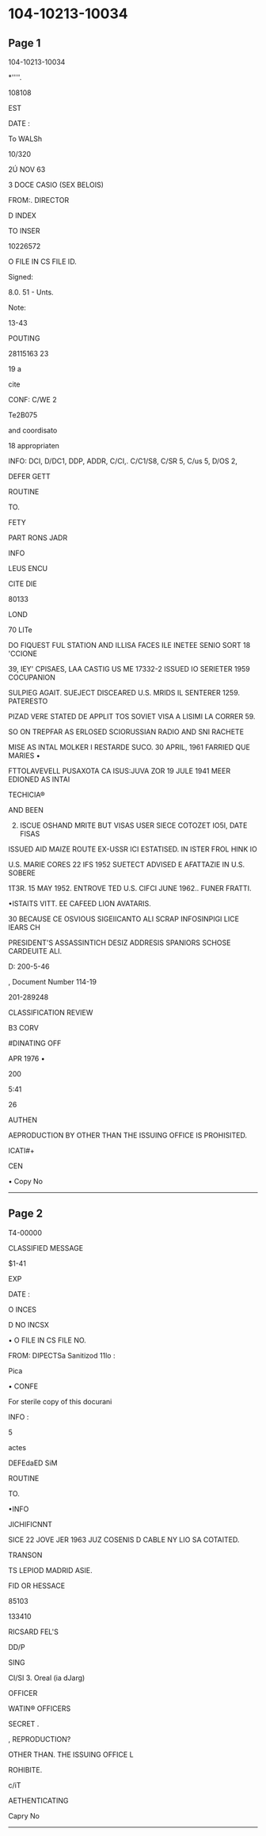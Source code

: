 # 104-10213-10034

## Page 1

104-10213-10034

*''''.

108108

EST

DATE :

To WALSh

10/320

2Ú NOV 63

3 DOCE CASIO (SEX BELOIS)

FROM:. DIRECTOR

D INDEX

TO INSER

10226572

O FILE IN CS FILE ID.

Signed:

8.0. 51 - Unts.

Note:

13-43

POUTING

28115163 23

19 a

cite

CONF: C/WE 2

Te2B075

and coordisato

18 appropriaten

INFO: DCI, D/DC1, DDP, ADDR, C/CI,. C/C1/S8, C/SR 5, C/us 5, D/OS 2,

DEFER GETT

ROUTINE

TO.

FETY

PART RONS JADR

INFO

LEUS ENCU

CITE DIE

80133

LOND

70 LITe

DO FIQUEST FUL STATION AND ILLISA FACES ILE INETEE SENIO SORT 18 'CCIONE

39, IEY' CPISAES, LAA CASTIG US ME 17332-2 ISSUED IO SERIETER 1959 COCUPANION

SULPIEG AGAIT. SUEJECT DISCEARED U.S. MRIDS IL SENTERER 1259. PATERESTO

PIZAD VERE STATED DE APPLIT TOS SOVIET VISA A LISIMI LA CORRER 59.

SO ON TREPFAR AS ERLOSED SCIORUSSIAN RADIO AND SNI RACHETE

MISE AS INTAL MOLKER I RESTARDE SUCO. 30 APRIL, 1961 FARRIED QUE MARIES •

FTTOLAVEVELL PUSAXOTA CA ISUS:JUVA ZOR 19 JULE 1941 MEER EDIONED AS INTAI

TECHICIA®

AND BEEN

2. ISCUE OSHAND MRITE BUT VISAS USER SIECE COTOZET IO5I, DATE FISAS

ISSUED AID MAIZE ROUTE EX-USSR ICI ESTATISED. IN ISTER FROL HINK IO

U.S. MARIE CORES 22 IFS 1952 SUETECT ADVISED E AFATTAZIE IN U.S. SOBERE

1T3R. 15 MAY 1952. ENTROVE TED U.S. CIFCI JUNE 1962.. FUNER FRATTI.

•ISTAITS VITT. EE CAFEED LION AVATARIS.

30 BECAUSE CE OSVIOUS SIGEIICANTO ALI SCRAP INFOSINPIGI LICE IEARS CH

PRESIDENT'S ASSASSINTICH DESIZ ADDRESIS SPANIORS SCHOSE CARDEUITE ALI.

D: 200-5-46

, Document Number 114-19

201-289248

CLASSIFICATION REVIEW

B3 CORV

#DINATING OFF

APR 1976 •

200

5:41

26

AUTHEN

AEPRODUCTION BY OTHER THAN THE ISSUING OFFICE IS PROHISITED.

ICATI#+

CEN

• Copy No

---

## Page 2

T4-00000

CLASSIFIED MESSAGE

$1-41

EXP

DATE :

O INCES

D NO INCSX

• O FILE IN CS FILE NO.

FROM: DIPECTSa Sanitizod 11lo :

Pica

• CONFE

For sterile copy of this docurani

INFO :

5

actes

DEFEdaED SiM

ROUTINE

TO.

•INFO

JICHIFICNNT

SICE 22 JOVE JER 1963 JUZ COSENIS D CABLE NY LIO SA COTAITED.

TRANSON

TS LEPIOD MADRID ASIE.

FID OR HESSACE

85103

133410

RICSARD FEL'S

DD/P

SING

CI/SI 3. Oreal (ia dJarg)

OFFICER

WATIN® OFFICERS

SECRET .

, REPRODUCTION?

OTHER THAN. THE ISSUING OFFICE L

ROHIBITE.

c/iT

AETHENTICATING

Capry No

---

